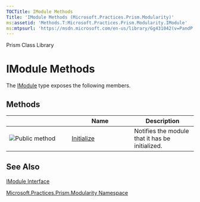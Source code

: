 ```yaml
---
TOCTitle: IModule Methods
Title: 'IModule Methods (Microsoft.Practices.Prism.Modularity)'
ms:assetid: 'Methods.T:Microsoft.Practices.Prism.Modularity.IModule'
ms:mtpsurl: 'https://msdn.microsoft.com/en-us/library/Gg431042(v=PandP.50)'
---
```


Prism Class Library

IModule Methods
===============

The [IModule](https://msdn.microsoft.com/t:microsoft.practices.prism.modularity.imodule) type exposes the following members.

Methods
-------

<span id="methodTableToggle"></span>
<table>
<colgroup>
<col width="33%" />
<col width="33%" />
<col width="33%" />
</colgroup>
<thead>
<tr class="header">
<th> </th>
<th>Name</th>
<th>Description</th>
</tr>
</thead>
<tbody>
<tr class="odd">
<td><img src="https://msdn.microsoft.com/en-us/Gg431042.pubmethod(en-us,PandP.50).gif" title="Public method" /></td>
<td><a href="https://msdn.microsoft.com/m:microsoft.practices.prism.modularity.imodule.initialize">Initialize</a></td>
<td><div class="summary">
Notifies the module that it has be initialized.
</div></td>
</tr>
</tbody>
</table>

See Also
--------


[IModule Interface](https://msdn.microsoft.com/t:microsoft.practices.prism.modularity.imodule)

[Microsoft.Practices.Prism.Modularity Namespace](https://msdn.microsoft.com/n:microsoft.practices.prism.modularity)
